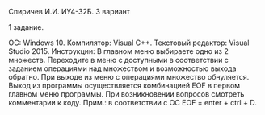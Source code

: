 Спиричев И.И. ИУ4-32Б. 3 вариант

1 задание.

ОС: Windows 10.
Компилятор: Visual C++.
Текстовый редактор: Visual Studio 2015.
Инструкции:
В главном меню выбираете одно из 2 множеств. Переходите в меню с доступными в соответствии с заданием операциями над множеством и возможностью выхода обратно. При выходе из меню c операциями множество обнуляется. Выход из программы осуществляется комбинацией EOF в первом главном меню программы. При возникновении вопросов смотреть комментарии к коду.
Прим.: в соответствии с ОС EOF = enter + ctrl + D.
